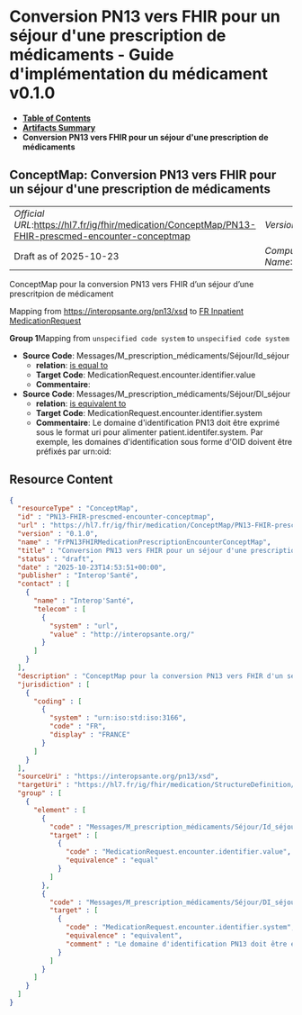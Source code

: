 # Conversion PN13 vers FHIR pour un séjour d'une prescription de médicaments - Guide d'implémentation du médicament v0.1.0

* [**Table of Contents**](toc.md)
* [**Artifacts Summary**](artifacts.md)
* **Conversion PN13 vers FHIR pour un séjour d'une prescription de médicaments**

## ConceptMap: Conversion PN13 vers FHIR pour un séjour d'une prescription de médicaments 

| | |
| :--- | :--- |
| *Official URL*:https://hl7.fr/ig/fhir/medication/ConceptMap/PN13-FHIR-prescmed-encounter-conceptmap | *Version*:0.1.0 |
| Draft as of 2025-10-23 | *Computable Name*:FrPN13FHIRMedicationPrescriptionEncounterConceptMap |

 
ConceptMap pour la conversion PN13 vers FHIR d’un séjour d’une prescritpion de médicament 

Mapping from https://interopsante.org/pn13/xsd to [FR Inpatient MedicationRequest](StructureDefinition-fr-inpatient-medicationrequest.md)

**Group 1**Mapping from `unspecified code system` to `unspecified code system`

* **Source Code**: Messages/M_prescription_médicaments/Séjour/Id_séjour
  * **relation**: [is equal to](http://hl7.org/fhir/R5/codesystem-concept-map-relationship.html#equal)
  * **Target Code**: MedicationRequest.encounter.identifier.value
  * **Commentaire**: 
* **Source Code**: Messages/M_prescription_médicaments/Séjour/DI_séjour
  * **relation**: [is equivalent to](http://hl7.org/fhir/R5/codesystem-concept-map-relationship.html#equivalent)
  * **Target Code**: MedicationRequest.encounter.identifier.system
  * **Commentaire**: Le domaine d'identification PN13 doit être exprimé sous le format uri pour alimenter patient.identifer.system. Par exemple, les domaines d'identification sous forme d'OID doivent être préfixés par urn:oid:



## Resource Content

```json
{
  "resourceType" : "ConceptMap",
  "id" : "PN13-FHIR-prescmed-encounter-conceptmap",
  "url" : "https://hl7.fr/ig/fhir/medication/ConceptMap/PN13-FHIR-prescmed-encounter-conceptmap",
  "version" : "0.1.0",
  "name" : "FrPN13FHIRMedicationPrescriptionEncounterConceptMap",
  "title" : "Conversion PN13 vers FHIR pour un séjour d'une prescription de médicaments",
  "status" : "draft",
  "date" : "2025-10-23T14:53:51+00:00",
  "publisher" : "Interop'Santé",
  "contact" : [
    {
      "name" : "Interop'Santé",
      "telecom" : [
        {
          "system" : "url",
          "value" : "http://interopsante.org/"
        }
      ]
    }
  ],
  "description" : "ConceptMap pour la conversion PN13 vers FHIR d'un séjour d'une prescritpion de médicament",
  "jurisdiction" : [
    {
      "coding" : [
        {
          "system" : "urn:iso:std:iso:3166",
          "code" : "FR",
          "display" : "FRANCE"
        }
      ]
    }
  ],
  "sourceUri" : "https://interopsante.org/pn13/xsd",
  "targetUri" : "https://hl7.fr/ig/fhir/medication/StructureDefinition/fr-inpatient-medicationrequest",
  "group" : [
    {
      "element" : [
        {
          "code" : "Messages/M_prescription_médicaments/Séjour/Id_séjour",
          "target" : [
            {
              "code" : "MedicationRequest.encounter.identifier.value",
              "equivalence" : "equal"
            }
          ]
        },
        {
          "code" : "Messages/M_prescription_médicaments/Séjour/DI_séjour",
          "target" : [
            {
              "code" : "MedicationRequest.encounter.identifier.system",
              "equivalence" : "equivalent",
              "comment" : "Le domaine d'identification PN13 doit être exprimé sous le format uri pour alimenter patient.identifer.system. Par exemple, les domaines d'identification sous forme d'OID doivent être préfixés par urn:oid:"
            }
          ]
        }
      ]
    }
  ]
}

```
